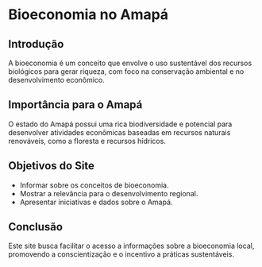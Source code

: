 
# Bioeconomia no Amapá

## Introdução

A bioeconomia é um conceito que envolve o uso sustentável dos recursos biológicos para gerar riqueza, com foco na conservação ambiental e no desenvolvimento econômico.

## Importância para o Amapá

O estado do Amapá possui uma rica biodiversidade e potencial para desenvolver atividades econômicas baseadas em recursos naturais renováveis, como a floresta e recursos hídricos.

## Objetivos do Site

- Informar sobre os conceitos de bioeconomia.
- Mostrar a relevância para o desenvolvimento regional.
- Apresentar iniciativas e dados sobre o Amapá.

## Conclusão

Este site busca facilitar o acesso a informações sobre a bioeconomia local, promovendo a conscientização e o incentivo a práticas sustentáveis.
